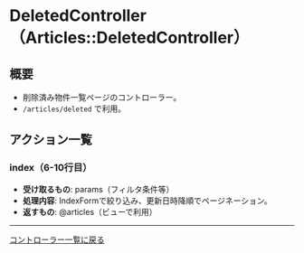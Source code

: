 # DeletedController（Articles::DeletedController）

## 概要
- 削除済み物件一覧ページのコントローラー。
- `/articles/deleted` で利用。

## アクション一覧

### index（6-10行目）
- **受け取るもの**: params（フィルタ条件等）
- **処理内容**: IndexFormで絞り込み、更新日時降順でページネーション。
- **返すもの**: @articles（ビューで利用）

---

[コントローラー一覧に戻る](../supplier_controllers_index.md) 